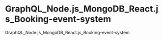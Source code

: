 # GraphQL_Node.js_MongoDB_React.js_Booking-event-system
GraphQL_Node.js_MongoDB_React.js_Booking-event-system
